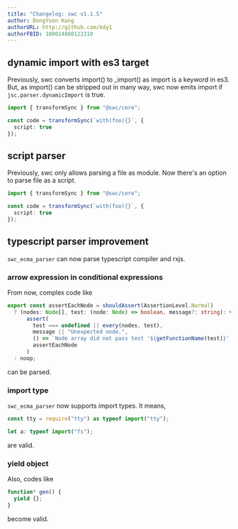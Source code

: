 ```yaml
---
title: "Changelog: swc v1.1.5"
author: DongYoon Kang
authorURL: http://github.com/kdy1
authorFBID: 100024888122318
---
```


## dynamic import with es3 target

Previously, swc converts import() to \_import() as import is a keyword in es3. But, as import() can be stripped out in many way, swc now emits import if `jsc.parser.dynamicImport` is true.

```ts
import { transformSync } from "@swc/core";

const code = transformSync(`with(foo){}`, {
  script: true
});
```

## script parser

Previously, swc only allows parsing a file as module. Now there's an option to parse file as a script.

```ts
import { transformSync } from "@swc/core";

const code = transformSync(`with(foo){}`, {
  script: true
});
```

## typescript parser improvement

`swc_ecma_parser` can now parse typescript compiler and rxjs.

### arrow expression in conditional expressions

From now, complex code like

```ts
export const assertEachNode = shouldAssert(AssertionLevel.Normal)
  ? (nodes: Node[], test: (node: Node) => boolean, message?: string): void =>
      assert(
        test === undefined || every(nodes, test),
        message || "Unexpected node.",
        () => `Node array did not pass test '${getFunctionName(test)}'.`,
        assertEachNode
      )
  : noop;
```

can be parsed.

### import type

`swc_ecma_parser` now supports import types. It means,

```ts
const tty = require("tty") as typeof import("tty");
```

```ts
let a: typeof import("fs");
```

are valid.

### yield object

Also, codes like

```ts
function* gen() {
  yield {};
}
```

become valid.
